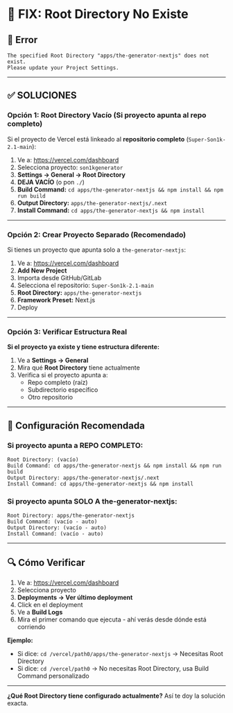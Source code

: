 # 🔧 FIX: Root Directory No Existe

## 🚨 Error

```
The specified Root Directory "apps/the-generator-nextjs" does not exist.
Please update your Project Settings.
```

---

## ✅ SOLUCIONES

### Opción 1: Root Directory Vacío (Si proyecto apunta al repo completo)

Si el proyecto de Vercel está linkeado al **repositorio completo** (`Super-Son1k-2.1-main`):

1. Ve a: https://vercel.com/dashboard
2. Selecciona proyecto: `son1kgenerator`
3. **Settings → General → Root Directory**
4. **DEJA VACÍO** (o pon `./`)
5. **Build Command:** `cd apps/the-generator-nextjs && npm install && npm run build`
6. **Output Directory:** `apps/the-generator-nextjs/.next`
7. **Install Command:** `cd apps/the-generator-nextjs && npm install`

---

### Opción 2: Crear Proyecto Separado (Recomendado)

Si tienes un proyecto que apunta solo a `the-generator-nextjs`:

1. Ve a: https://vercel.com/dashboard
2. **Add New Project**
3. Importa desde GitHub/GitLab
4. Selecciona el repositorio: `Super-Son1k-2.1-main`
5. **Root Directory:** `apps/the-generator-nextjs`
6. **Framework Preset:** Next.js
7. Deploy

---

### Opción 3: Verificar Estructura Real

**Si el proyecto ya existe y tiene estructura diferente:**

1. Ve a **Settings → General**
2. Mira qué **Root Directory** tiene actualmente
3. Verifica si el proyecto apunta a:
   - Repo completo (raíz)
   - Subdirectorio específico
   - Otro repositorio

---

## 🎯 Configuración Recomendada

### Si proyecto apunta a REPO COMPLETO:

```
Root Directory: (vacío)
Build Command: cd apps/the-generator-nextjs && npm install && npm run build
Output Directory: apps/the-generator-nextjs/.next
Install Command: cd apps/the-generator-nextjs && npm install
```

### Si proyecto apunta SOLO A the-generator-nextjs:

```
Root Directory: apps/the-generator-nextjs
Build Command: (vacío - auto)
Output Directory: (vacío - auto)
Install Command: (vacío - auto)
```

---

## 🔍 Cómo Verificar

1. Ve a: https://vercel.com/dashboard
2. Selecciona proyecto
3. **Deployments → Ver último deployment**
4. Click en el deployment
5. Ve a **Build Logs**
6. Mira el primer comando que ejecuta - ahí verás desde dónde está corriendo

**Ejemplo:**
- Si dice: `cd /vercel/path0/apps/the-generator-nextjs` → Necesitas Root Directory
- Si dice: `cd /vercel/path0` → No necesitas Root Directory, usa Build Command personalizado

---

**¿Qué Root Directory tiene configurado actualmente?** Así te doy la solución exacta.

